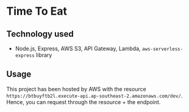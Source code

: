 # Time To Eat
## Technology used
- Node.js, Express, AWS S3, API Gateway, Lambda, `aws-serverless-express` library
## Usage
This project has been hosted by AWS with the resource `https://btbuyftb2l.execute-api.ap-southeast-2.amazonaws.com/dev/`.
Hence, you can request through the resource + the endpoint.
